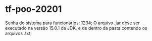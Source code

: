 # tf-poo-20201

Senha do sistema para funcionários: 1234;
O arquivo .jar deve ser executado na versão 15.0.1 da JDK, e de dentro da pasta contendo os arquivos .txt;
